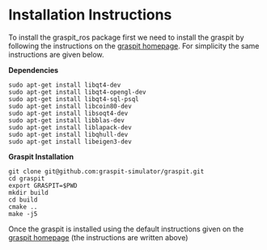 # Installation Instructions
To install the graspit_ros package first we need to install the graspit by following the instructions on the 
[graspit homepage](https://graspit-simulator.github.io/build/html/installation_linux.html). For simplicity the same instructions 
are given below. 

**Dependencies**
```
sudo apt-get install libqt4-dev
sudo apt-get install libqt4-opengl-dev
sudo apt-get install libqt4-sql-psql
sudo apt-get install libcoin80-dev
sudo apt-get install libsoqt4-dev
sudo apt-get install libblas-dev
sudo apt-get install liblapack-dev
sudo apt-get install libqhull-dev
sudo apt-get install libeigen3-dev
```
**Graspit Installation**
```
git clone git@github.com:graspit-simulator/graspit.git
cd graspit
export GRASPIT=$PWD
mkdir build
cd build
cmake ..
make -j5
```
Once the graspit is installed using the default instructions given on the 
[graspit homepage](https://graspit-simulator.github.io/build/html/installation_linux.html) (the instructions are written above)
